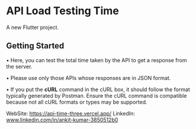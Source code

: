 # API Load Testing Time

A new Flutter project.

## Getting Started

• Here, you can test the total time taken by the API to get a response from the server.

• Please use only those APIs whose responses are in JSON format.

• If you put the **cURL** command in the cURL box, it should follow the format typically generated by Postman. Ensure the cURL command is compatible because not all cURL formats or types may be supported.

WebSite: https://api-time-three.vercel.app/
LinkedIn: www.linkedin.com/in/ankit-kumar-3850512b0

